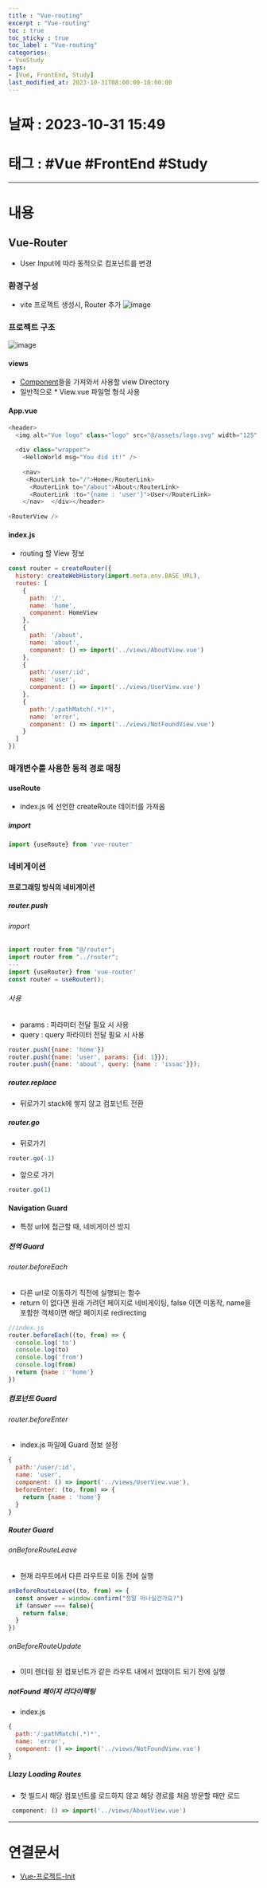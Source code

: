 ```yaml
---
title : "Vue-routing"
excerpt : "Vue-routing"
toc : true
toc_sticky : true
toc_label : "Vue-routing"
categories:
- VueStudy
tags:
- [Vue, FrontEnd, Study]
last_modified_at: 2023-10-31T08:00:00-10:00:00
---
```


# 날짜 : 2023-10-31 15:49

# 태그 : #Vue #FrontEnd #Study
---

# 내용

## Vue-Router
- User Input에 따라 동적으로 컴포넌트를 변경

### 환경구성
- vite 프로젝트 생성시, Router 추가
![image](./../../assets/images/CreateVueWithRouter%201.png)

### 프로젝트 구조
![image](./../../assets/images/VueRouterProjectStructure.png)

#### views
- [Component](../../VueStudy/VueStudy-Vue-Component)들을 가져와서 사용할 view Directory
- 일반적으로 \* View.vue 파일명 형식 사용

#### App.vue

```javascript
<header>  
  <img alt="Vue logo" class="logo" src="@/assets/logo.svg" width="125" height="125" />  
  
  <div class="wrapper">  
    <HelloWorld msg="You did it!" />  
  
    <nav>     
     <RouterLink to="/">Home</RouterLink>  
      <RouterLink to="/about">About</RouterLink>  
      <RouterLink :to="{name : 'user'}">User</RouterLink>
    </nav>  </div></header>  
  
<RouterView />
```

#### index.js
- routing 할 View 정보

```javascript
const router = createRouter({  
  history: createWebHistory(import.meta.env.BASE_URL),  
  routes: [  
    {  
      path: '/',  
      name: 'home',  
      component: HomeView  
    },  
    {  
      path: '/about',  
      name: 'about',  
      component: () => import('../views/AboutView.vue')
    },
	{  
	  path:'/user/:id',  
	  name: 'user',  
	  component: () => import('../views/UserView.vue')  
	},  
	{  
	  path:'/:pathMatch(.*)*',  
	  name: 'error',  
	  component: () => import('../views/NotFoundView.vue')  
	}
  ]  
})
```

### 매개변수를 사용한 동적 경로 매칭

#### useRoute
- index.js 에 선언한 createRoute 데이터를 가져옴

##### import

```javascript
import {useRoute} from 'vue-router'
```

### 네비게이션

#### 프로그래밍 방식의 네비게이션

##### router.push

###### import

```javascript
import router from "@/router";
import router from "../router";
---
import {useRouter} from 'vue-router'  
const router = useRouter();
```

###### 사용
- params : 파라미터 전달 필요 시 사용
- query : query 파라미터 전달 필요 시 사용

```javascript
router.push({name: 'home'})
router.push({name: 'user', params: {id: 1}});
router.push({name: 'about', query: {name : 'issac'}});
```

##### router.replace
- 뒤로가기 stack에 쌓지 않고 컴포넌트 전환

##### router.go
- 뒤로가기

```javascript
router.go(-1)
```

- 앞으로 가기

```javascript
router.go(1)
```

#### Navigation Guard
- 특정 url에 접근할 때, 네비게이션 방지

##### 전역 Guard

###### router.beforeEach
- 다른 url로 이동하기 직전에 실행되는 함수
- return 이 없다면 원래 가려던 페이지로 네비게이팅, false 이면 미동작, name을 포함한 객체이면 해당 페이지로 redirecting

```javascript
//index.js
router.beforeEach((to, from) => {  
  console.log('to')  
  console.log(to)  
  console.log('from')  
  console.log(from)  
  return {name : 'home'}
})
```

##### 컴포넌트 Guard

###### router.beforeEnter
- index.js 파일에 Guard 정보 설정

```javascript
{  
  path:'/user/:id',  
  name: 'user',  
  component: () => import('../views/UserView.vue'),  
  beforeEnter: (to, from) => {  
    return {name : 'home'}  
  }  
}
```

##### Router Guard

###### onBeforeRouteLeave
- 현재 라우트에서 다른 라우트로 이동 전에 실행

```javascript
onBeforeRouteLeave((to, from) => {  
  const answer = window.confirm("정말 떠나실건가요?")  
  if (answer === false){  
    return false;  
  }  
})
```

###### onBeforeRouteUpdate
- 이미 렌더링 된 컴포넌트가 같은 라우트 내에서 업데이트 되기 전에 실행

##### notFound 페이지 리다이렉팅
- index.js

```javascript
{  
  path:'/:pathMatch(.*)*',  
  name: 'error',  
  component: () => import('../views/NotFoundView.vue')  
}
```

##### Llazy Loading Routes
- 첫 빌드시 해당 컴포넌트를 로드하지 않고 해당 경로를 처음 방문할 때만 로드

```javascript
 component: () => import('../views/AboutView.vue')
```

---

# 연결문서
- [Vue-프로젝트-Init](../../VueStudy/VueStudy-Vue-프로젝트-Init)
